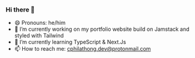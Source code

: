 ### Hi there 👋

- 😄 Pronouns: he/him
- 🔭 I’m currently working on my portfolio website build on Jamstack and styled with Tailwind
- 🌱 I’m currently learning TypeScript & Next.Js
- 📫 How to reach me: cphilathong.dev@protonmail.com


